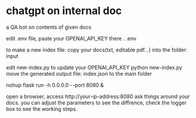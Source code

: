 # chatgpt on internal doc
 a QA bot on contents of given docs

edit .env file, paste your OPENAI_API_KEY there
. .env

to make a new index file: 
copy your docs(txt, editable pdf...) into the folder: input

edit new-index.py to update your OPENAI_API_KEY
python new-index.py
move the generated output file: index.json to the main folder

nohup flask run -h 0.0.0.0 --port 8080 &

open a browser, access http://your-ip-address:8080
ask things around your docs.
you can adjust the parameters to see the diffrence, check the logger box to see the working steps.